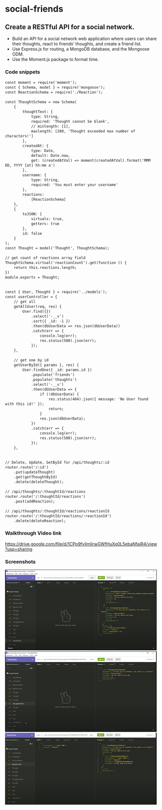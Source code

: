 # social-friends

## Create a RESTful API for a social network.

* Build an API for a social network web application where users can share their thoughts, react to friends’ thoughts, and create a friend list.
* Use Express.js for routing, a MongoDB database, and the Mongoose ODM. 
* Use the Moment.js package to format time.

### Code snippets
```
const moment = require('moment');
const { Schema, model } = require('mongoose');
const ReactionSchema = require('./Reaction');

const ThoughtSchema = new Schema(
    {
        thoughtText: {
            type: String,
            required: 'Thought cannot be blank',
            // minlength: [1],
            maxlength: [280, 'Thought exceeded max number of characters!']
        },
        createdAt: {
            type: Date,
            default: Date.now,
            get: (createdAtVal) => moment(createdAtVal).format('MMM DD, YYYY [at] hh:mm a')
        },
        username: {
            type: String,
            required: 'You must enter your username'
        },
        reactions: 
            [ReactionSchema]
    },
    {
        toJSON: {
            virtuals: true,
            getters: true
        },
        id: false
    }
);
const Thought = model('Thought', ThoughtSchema);

// get count of reactions array field
ThoughtSchema.virtual('reactionCount').get(function () {
    return this.reactions.length;
})
module.exports = Thought;


const { User, Thought } = require('../models');
const userController = {
    // get all
    getAllUser(req, res) {
        User.find({})
            .select('-__v')
            .sort({ _id: -1 })
            .then(dbUserData => res.json(dbUserData))
            .catch(err => {
                console.log(err);
                res.status(500).json(err);
            });
    },

    // get one by id
    getUserById({ params }, res) {
        User.findOne({ _id: params.id })
            .populate('friends')
            .populate('thoughts')
            .select('-__v')
            .then(dbUserData => {
                if (!dbUserData) {
                    res.status(404).json({ message: 'No User found with this id!' });
                    return;
                }
                res.json(dbUserData);
            })
            .catch(err => {
                console.log(err);
                res.status(500).json(err);
            });
    },
    

// Delete, Update, GetById for /api/thoughts/:id
router.route('/:id')
    .put(updateThought)
    .get(getThoughtById)
    .delete(deleteThought);

// /api/thoughts/:thoughtId/reactions
router.route('/:thoughtId/reactions')
    .post(addReaction);

// /api/thoughts/:thoughtId/reactions/reactionId
router.route('/:thoughtId/reactions/:reactionId')
    .delete(deleteReaction);

```
### Walkthrough Video link

https://drive.google.com/file/d/1CPp9fyiImlirwGWfHuXq0L5ebaNfaiR4/view?usp=sharing

### Screenshots

![](images/mod_18_ss1.png)
![](images/mod_18_ss2.png)
![](images/mod_18_ss3.png)
